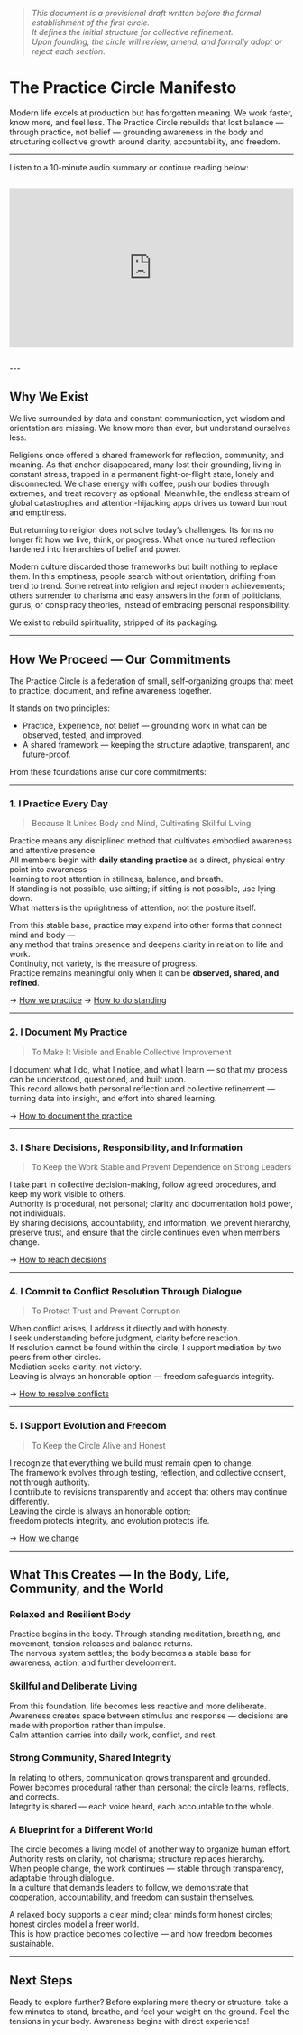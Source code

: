 > *This document is a provisional draft written before the formal establishment of the first circle.  
> It defines the initial structure for collective refinement.  
> Upon founding, the circle will review, amend, and formally adopt or reject each section.*


# The Practice Circle Manifesto

Modern life excels at production but has forgotten meaning.
We work faster, know more, and feel less.
The Practice Circle rebuilds that lost balance — through practice, not belief — grounding awareness in the body and structuring collective growth around clarity, accountability, and freedom.

---
Listen to a 10-minute audio summary or continue reading below:

<div style="position: relative; padding-bottom: 56.25%; height: 0; overflow: hidden; max-width: 100%; margin: 2em 0;">
  <iframe src="https://www.youtube.com/embed/dN_vEH6IrgQ" style="position: absolute; top: 0; left: 0; width: 100%; height: 100%;" frameborder="0" allowfullscreen></iframe>
</div>
---

## Why We Exist

We live surrounded by data and constant communication, yet wisdom and orientation are missing.
We know more than ever, but understand ourselves less.

Religions once offered a shared framework for reflection, community, and meaning.
As that anchor disappeared, many lost their grounding, living in constant stress, trapped in a permanent fight-or-flight state, lonely and disconnected. We chase energy with coffee, push our bodies through extremes, and treat recovery as optional. Meanwhile, the endless stream of global catastrophes and attention-hijacking apps drives us toward burnout and emptiness.

But returning to religion does not solve today’s challenges. Its forms no longer fit how we live, think, or progress. What once nurtured reflection hardened into hierarchies of belief and power.

Modern culture discarded those frameworks but built nothing to replace them.
In this emptiness, people search without orientation, drifting from trend to trend. Some retreat into religion and reject modern achievements; others surrender to charisma and easy answers in the form of politicians, gurus, or conspiracy theories, instead of embracing personal responsibility.

We exist to rebuild spirituality, stripped of its packaging.

---

## How We Proceed — Our Commitments

The Practice Circle is a federation of small, self-organizing groups that meet to practice, document, and refine awareness together.

It stands on two principles:

- Practice, Experience, not belief — grounding work in what can be observed, tested, and improved.
- A shared framework — keeping the structure adaptive, transparent, and future-proof.

From these foundations arise our core commitments:

---

### 1. I Practice Every Day
> Because It Unites Body and Mind, Cultivating Skillful Living  

Practice means any disciplined method that cultivates embodied awareness and attentive presence.  
All members begin with **daily standing practice** as a direct, physical entry point into awareness —  
learning to root attention in stillness, balance, and breath.  
If standing is not possible, use sitting; if sitting is not possible, use lying down.  
What matters is the uprightness of attention, not the posture itself.  

From this stable base, practice may expand into other forms that connect mind and body —  
any method that trains presence and deepens clarity in relation to life and work.  
Continuity, not variety, is the measure of progress.  
Practice remains meaningful only when it can be **observed, shared, and refined**.  

→ [How we practice](howto/practice/practice_formats.md)
→ [How to do standing](howto/practice/standing_meditation/)

---

### 2. I Document My Practice
> To Make It Visible and Enable Collective Improvement 

I document what I do, what I notice, and what I learn — so that my process can be understood, questioned, and built upon.  
This record allows both personal reflection and collective refinement — turning data into insight, and effort into shared learning. 

→ [How to document the practice](howto/organize/lifecycle/document_practices.md)


---

### 3. I Share Decisions, Responsibility, and Information
> To Keep the Work Stable and Prevent Dependence on Strong Leaders  

I take part in collective decision-making, follow agreed procedures, and keep my work visible to others.  
Authority is procedural, not personal; clarity and documentation hold power, not individuals.  
By sharing decisions, accountability, and information, we prevent hierarchy, preserve trust, and ensure that the circle continues even when members change.  

→ [How to reach decisions](howto/organize/protocols/make_decisions.md)  

---

### 4. I Commit to Conflict Resolution Through Dialogue
> To Protect Trust and Prevent Corruption

When conflict arises, I address it directly and with honesty.  
I seek understanding before judgment, clarity before reaction.  
If resolution cannot be found within the circle, I support mediation by two peers from other circles.  
Mediation seeks clarity, not victory.  
Leaving is always an honorable option — freedom safeguards integrity.  

→ [How to resolve conflicts](howto/organize/protocols/resolve_conflicts.md)

---

### 5. I Support Evolution and Freedom
> To Keep the Circle Alive and Honest  

I recognize that everything we build must remain open to change.  
The framework evolves through testing, reflection, and collective consent, not through authority.  
I contribute to revisions transparently and accept that others may continue differently.  
Leaving the circle is always an honorable option;  
freedom protects integrity, and evolution protects life.  

→ [How we change](howto/organize/lifecycle/evolve_the_circle.md)


---


## What This Creates — In the Body, Life, Community, and the World

### Relaxed and Resilient Body  
Practice begins in the body. Through standing meditation, breathing, and movement, tension releases and balance returns.  
The nervous system settles; the body becomes a stable base for awareness, action, and further development.

### Skillful and Deliberate Living  
From this foundation, life becomes less reactive and more deliberate.  
Awareness creates space between stimulus and response — decisions are made with proportion rather than impulse.  
Calm attention carries into daily work, conflict, and rest.

### Strong Community, Shared Integrity  
In relating to others, communication grows transparent and grounded.  
Power becomes procedural rather than personal; the circle learns, reflects, and corrects.  
Integrity is shared — each voice heard, each accountable to the whole.

### A Blueprint for a Different World  
The circle becomes a living model of another way to organize human effort.  
Authority rests on clarity, not charisma; structure replaces hierarchy.  
When people change, the work continues — stable through transparency, adaptable through dialogue.  
In a culture that demands leaders to follow, we demonstrate that cooperation, accountability, and freedom can sustain themselves.  

A relaxed body supports a clear mind; clear minds form honest circles; honest circles model a freer world.  
This is how practice becomes collective — and how freedom becomes sustainable.


---

## Next Steps

Ready to explore further?
Before exploring more theory or structure, take a few minutes to stand, breathe, and feel your weight on the ground. Feel the tensions in your body.
Awareness begins with direct experience!

